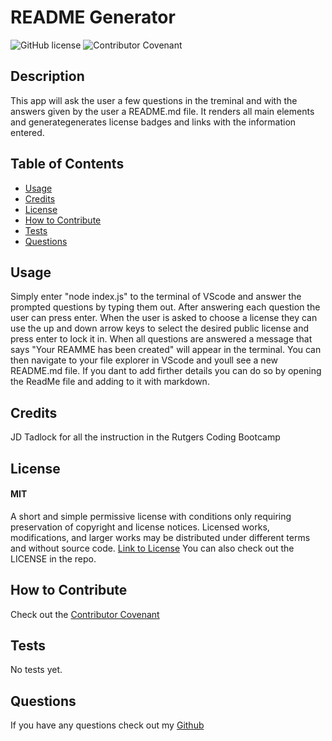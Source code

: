   # README Generator

  ![GitHub license](https://img.shields.io/badge/License-MIT-yellow.svg)
  ![Contributor Covenant](https://img.shields.io/badge/Contributor%20Covenant-2.1-4baaaa.svg)

  ## Description
  This app will ask the user a few questions in the treminal and with the answers given by the user a README.md file. It renders all main elements and generategenerates license badges and links with the information entered.

  ## Table of Contents
  - [Usage](#usage)
  - [Credits](#credits)
  - [License](#license)
  - [How to Contribute](#how-to-contribute)
  - [Tests](#tests)
  - [Questions](#questions)

  ## Usage 
  Simply enter "node index.js" to the terminal of VScode and answer the prompted questions by typing them out. After answering each question the user can press enter. When the user is asked to choose a license they can use the up and down arrow keys to select the desired public license and press enter to lock it in. When all questions are answered a message that says "Your REAMME has been created" will appear in the terminal. You can then navigate to your file explorer in VScode and youll see a new README.md file. If you dant to add firther details you can do so by opening the ReadMe file and adding to it with markdown.

  ## Credits
  JD Tadlock for all the instruction in the Rutgers Coding Bootcamp

  ## License
  #### MIT
  A short and simple permissive license with conditions only requiring preservation of copyright and license notices. Licensed works, modifications, and larger works may be distributed under different terms and without source code.
  [Link to License](https://opensource.org/license/MIT)
  You can also check out the LICENSE in the repo.

  ## How to Contribute
  Check out the [Contributor Covenant](https://www.contributor-covenant.org/version/2/1/code_of_conduct/code_of_conduct.md)

  ## Tests
  No tests yet.

  ## Questions
  If you have any questions check out my [Github](https://github.com/TIrwin19)
